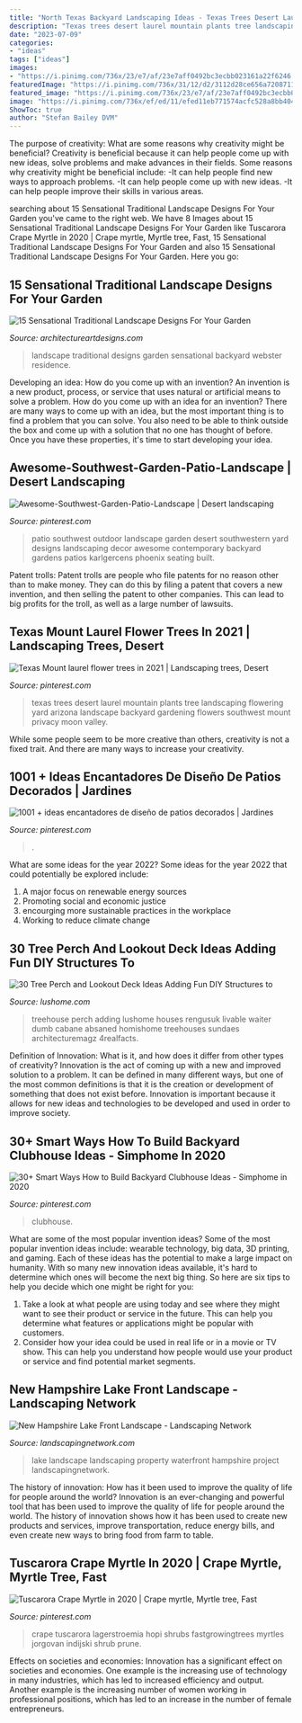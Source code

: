 ```yaml
---
title: "North Texas Backyard Landscaping Ideas - Texas Trees Desert Laurel Mountain Plants Tree Landscaping Flowering Yard Arizona Landscape Backyard Gardening Flowers Southwest Mount Privacy Moon Valley"
description: "Texas trees desert laurel mountain plants tree landscaping flowering yard arizona landscape backyard gardening flowers southwest mount privacy moon valley"
date: "2023-07-09"
categories:
- "ideas"
tags: ["ideas"]
images:
- "https://i.pinimg.com/736x/23/e7/af/23e7aff0492bc3ecbb023161a22f6246.jpg"
featuredImage: "https://i.pinimg.com/736x/31/12/d2/3112d28ce656a72087111a7869212b03.jpg"
featured_image: "https://i.pinimg.com/736x/23/e7/af/23e7aff0492bc3ecbb023161a22f6246.jpg"
image: "https://i.pinimg.com/736x/ef/ed/11/efed11eb771574acfc528a8bb4045e2e--contemporary-patio-southwest-decor.jpg"
ShowToc: true
author: "Stefan Bailey DVM"
---
```



The purpose of creativity: What are some reasons why creativity might be beneficial?
Creativity is beneficial because it can help people come up with new ideas, solve problems and make advances in their fields. Some reasons why creativity might be beneficial include: 
-It can help people find new ways to approach problems. 
-It can help people come up with new ideas. 
-It can help people improve their skills in various areas.

	

		
searching about 15 Sensational Traditional Landscape Designs For Your Garden you've came to the right web. We have 8 Images about 15 Sensational Traditional Landscape Designs For Your Garden like Tuscarora Crape Myrtle in 2020 | Crape myrtle, Myrtle tree, Fast, 15 Sensational Traditional Landscape Designs For Your Garden and also 15 Sensational Traditional Landscape Designs For Your Garden. Here you go:
		
    
## 15 Sensational Traditional Landscape Designs For Your Garden

<img loading=lazy src="http://www.architectureartdesigns.com/wp-content/uploads/2014/09/15-Sensational-Traditional-Landscape-Designs-For-Your-Backyard-14-630x939.jpg" onerror="this.onerror=null;this.src='https://tse4.mm.bing.net/th?id=OIP.4Gm7euQUL0_LOFyToNPtNwHaLC&amp;pid=15.1';" alt="15 Sensational Traditional Landscape Designs For Your Garden">

_Source: architectureartdesigns.com_

>landscape traditional designs garden sensational backyard webster residence. 

	

Developing an idea: How do you come up with an invention?
An invention is a new product, process, or service that uses natural or artificial means to solve a problem. How do you come up with an idea for an invention? There are many ways to come up with an idea, but the most important thing is to find a problem that you can solve. You also need to be able to think outside the box and come up with a solution that no one has thought of before. Once you have these properties, it's time to start developing your idea.

    
## Awesome-Southwest-Garden-Patio-Landscape | Desert Landscaping

<img loading=lazy src="https://i.pinimg.com/736x/ef/ed/11/efed11eb771574acfc528a8bb4045e2e--contemporary-patio-southwest-decor.jpg" onerror="this.onerror=null;this.src='https://tse3.mm.bing.net/th?id=OIP.dMRq-8papY4VeqI03CjYBAHaJ4&amp;pid=15.1';" alt="Awesome-Southwest-Garden-Patio-Landscape | Desert landscaping">

_Source: pinterest.com_

>patio southwest outdoor landscape garden desert southwestern yard designs landscaping decor awesome contemporary backyard gardens patios karlgercens phoenix seating built. 

	

Patent trolls:
Patent trolls are people who file patents for no reason other than to make money. They can do this by filing a patent that covers a new invention, and then selling the patent to other companies. This can lead to big profits for the troll, as well as a large number of lawsuits.

    
## Texas Mount Laurel Flower Trees In 2021 | Landscaping Trees, Desert

<img loading=lazy src="https://i.pinimg.com/736x/31/12/d2/3112d28ce656a72087111a7869212b03.jpg" onerror="this.onerror=null;this.src='https://tse3.mm.bing.net/th?id=OIP.vzfQ4vFgd5bthLhU0m-9SwHaHa&amp;pid=15.1';" alt="Texas Mount laurel flower trees in 2021 | Landscaping trees, Desert">

_Source: pinterest.com_

>texas trees desert laurel mountain plants tree landscaping flowering yard arizona landscape backyard gardening flowers southwest mount privacy moon valley. 

	

While some people seem to be more creative than others, creativity is not a fixed trait. And there are many ways to increase your creativity.

    
## 1001 + Ideas Encantadores De Diseño De Patios Decorados | Jardines

<img loading=lazy src="https://i.pinimg.com/736x/45/a4/e3/45a4e35326a4d4e3cdf4311f54e7fabf.jpg" onerror="this.onerror=null;this.src='https://tse3.mm.bing.net/th?id=OIP.dvxzCyzBKyzIzkRAtr9NbgHaJ_&amp;pid=15.1';" alt="1001 + ideas encantadores de diseño de patios decorados | Jardines">

_Source: pinterest.com_

>. 

	

What are some ideas for the year 2022?
Some ideas for the year 2022 that could potentially be explored include: 
1. A major focus on renewable energy sources 
2. Promoting social and economic justice 
3. encourging more sustainable practices in the workplace 
4. Working to reduce climate change 

    
## 30 Tree Perch And Lookout Deck Ideas Adding Fun DIY Structures To

<img loading=lazy src="https://www.lushome.com/wp-content/uploads/2013/06/treehouse-tree-perch-wooden-deck-ideas-backyard-designs-13.jpg" onerror="this.onerror=null;this.src='https://tse3.mm.bing.net/th?id=OIP.D_DlXOUR4p5lJPW5Dh1nHQHaFj&amp;pid=15.1';" alt="30 Tree Perch and Lookout Deck Ideas Adding Fun DIY Structures to">

_Source: lushome.com_

>treehouse perch adding lushome houses rengusuk livable waiter dumb cabane absaned homishome treehouses sundaes architecturemagz 4realfacts. 

	

Definition of Innovation: What is it, and how does it differ from other types of creativity?
Innovation is the act of coming up with a new and improved solution to a problem. It can be defined in many different ways, but one of the most common definitions is that it is the creation or development of something that does not exist before. Innovation is important because it allows for new ideas and technologies to be developed and used in order to improve society.

    
## 30+ Smart Ways How To Build Backyard Clubhouse Ideas - Simphome In 2020

<img loading=lazy src="https://i.pinimg.com/736x/80/f8/3f/80f83f4c16cec3b5474d462ec5a7fb69.jpg" onerror="this.onerror=null;this.src='https://tse3.mm.bing.net/th?id=OIP.M04TgAUsBs8fiOWMWN-RUgHaJ3&amp;pid=15.1';" alt="30+ Smart Ways How to Build Backyard Clubhouse Ideas - Simphome in 2020">

_Source: pinterest.com_

>clubhouse. 

	

What are some of the most popular invention ideas?
Some of the most popular invention ideas include: wearable technology, big data, 3D printing, and gaming. Each of these ideas has the potential to make a large impact on humanity. With so many new innovation ideas available, it's hard to determine which ones will become the next big thing. So here are six tips to help you decide which one might be right for you: 
1) Take a look at what people are using today and see where they might want to see their product or service in the future. This can help you determine what features or applications might be popular with customers. 
2) Consider how your idea could be used in real life or in a movie or TV show. This can help you understand how people would use your product or service and find potential market segments.

    
## New Hampshire Lake Front Landscape - Landscaping Network

<img loading=lazy src="https://images.landscapingnetwork.com/pictures/images/460x345Exact/site_8/outdoor-seating-area-belknap-landscape-co-inc_10285.JPG" onerror="this.onerror=null;this.src='https://tse2.mm.bing.net/th?id=OIP.lEjrE05GKdDBMLvpEHE56gAAAA&amp;pid=15.1';" alt="New Hampshire Lake Front Landscape - Landscaping Network">

_Source: landscapingnetwork.com_

>lake landscape landscaping property waterfront hampshire project landscapingnetwork. 

	

The history of innovation: How has it been used to improve the quality of life for people around the world?
Innovation is an ever-changing and powerful tool that has been used to improve the quality of life for people around the world. The history of innovation shows how it has been used to create new products and services, improve transportation, reduce energy bills, and even create new ways to bring food from farm to table.

    
## Tuscarora Crape Myrtle In 2020 | Crape Myrtle, Myrtle Tree, Fast

<img loading=lazy src="https://i.pinimg.com/736x/23/e7/af/23e7aff0492bc3ecbb023161a22f6246.jpg" onerror="this.onerror=null;this.src='https://tse4.mm.bing.net/th?id=OIP.5LEZ-o3CdY8cCsyqtf9wEAHaHa&amp;pid=15.1';" alt="Tuscarora Crape Myrtle in 2020 | Crape myrtle, Myrtle tree, Fast">

_Source: pinterest.com_

>crape tuscarora lagerstroemia hopi shrubs fastgrowingtrees myrtles jorgovan indijski shrub prune. 

	

Effects on societies and economies:
Innovation has a significant effect on societies and economies. One example is the increasing use of technology in many industries, which has led to increased efficiency and output. Another example is the increasing number of women working in professional positions, which has led to an increase in the number of female entrepreneurs.

